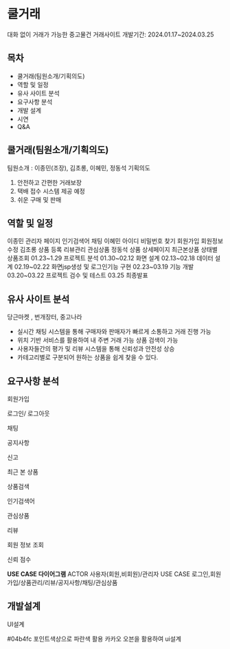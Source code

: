 # 쿨거래
대화 없이 거래가 가능한 중고물건 거래사이트
개발기간: 2024.01.17~2024.03.25

## 목차
- 쿨거래(팀원소개/기획의도)
- 역할 및 일정
- 유사 사이트 분석
- 요구사항 분석
- 개발 설계
- 시연
- Q&A
## 쿨거래(팀원소개/기획의도)
팀원소개 : 이종민(조장), 김초롱, 이혜민, 정동석
기획의도
1. 안전하고 간편한 거래보장
2. 택배 접수 시스템 제공 예정
3. 쉬운 구매 및 판매
## 역할 및 일정 
이종민 
관리자 페이지
인기검색어 
채팅 
이혜민 
아이디 비밀번호 찾기 
회원가입
회원정보 수정 
김초롱 
상품 등록 
리뷰관리 
관심상품
정동석
상품 상세페이지 
최근본상품
상태별 상품조회
01.23~1.29 프로젝트 분석
01.30~02.12 화면 설계
02.13~02.18 데이터 설계
02.19~02.22 화면jsp생성 및 로그인기능 구현
02.23~03.19 기능 개발
03.20~03.22 프로젝트 검수 및 테스트
03.25 최종발표 
## 유사 사이트 분석 
당근마켓 , 번개장터, 중고나라  
- 실시간 채팅 시스템을 통해 구매자와 판매자가 빠르게 소통하고 거래 진행 가능
- 위치 기반 서비스를 활용하여 내 주변 거래 가능 상품 검색이 가능
- 사용자들간의 평가 및 리뷰 시스템을 통해 신뢰성과 안전성 상승
- 카테고리별로 구분되어 원하는 상품을 쉽게 찾을 수 있다.
 ## 요구사항 분석
 회원가입

 로그인/ 로그아웃

 채팅

공지사항

신고

최근 본 상품

상품검색

인기검색어

관심상품

리뷰

회원 정보 조회

신뢰 점수 

**USE CASE 다이어그램**
ACTOR 사용자(회원,비회원)/관리자
USE CASE 로그인,회원가입/상품관리/리뷰/공지사항/채팅/관심상품

## 개발설계
UI설계 

#04b4fc 포인트색상으로 파란색 활용
카카오 오븐을 활용하여 ui설계 



 
